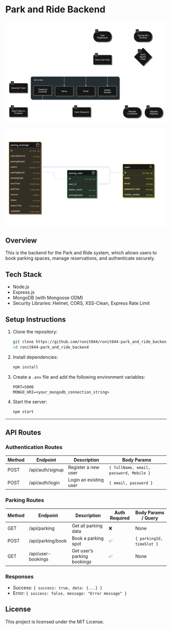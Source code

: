 # Park and Ride Backend

![DFD](assets/dfd.png)

![Modals](assets/modals.png)


## Overview
This is the backend for the Park and Ride system, which allows users to book parking spaces, manage reservations, and authenticate securely.

## Tech Stack
- Node.js
- Express.js
- MongoDB (with Mongoose ODM)
- Security Libraries: Helmet, CORS, XSS-Clean, Express Rate Limit

## Setup Instructions
1. Clone the repository:
   
   ```sh
   git clone https://github.com/ronit044/ronit044-park_and_ride_backend.git
   cd ronit044-park_and_ride_backend
   ```

2. Install dependencies:
   
   ```sh
   npm install
   ```

3. Create a `.env` file and add the following environment variables:
   
   ```env
   PORT=5000
   MONGO_URI=<your_mongodb_connection_string>
   ```

4. Start the server:
   
   ```sh
   npm start
   ```

---

## API Routes

### Authentication Routes
| Method | Endpoint       | Description          | Body Params |
|--------|---------------|----------------------|-------------|
| POST   | /api/auth/signup | Register a new user | `{ fullName, email, password, Mobile }` |
| POST   | /api/auth/login  | Login an existing user | `{ email, password }` |

### Parking Routes
| Method | Endpoint               | Description                   | Auth Required | Body Params / Query |
|--------|------------------------|-------------------------------|--------------|----------------------|
| GET    | /api/parking           | Get all parking data          | ❌ | None |
| POST   | /api/parking/book      | Book a parking spot           | ✅ | `{ parkingId, timeSlot }` |
| GET    | /api/user-bookings     | Get user’s parking bookings   | ✅ | None |

### Responses
- Success: `{ success: true, data: {...} }`
- Error: `{ success: false, message: "Error message" }`

## License
This project is licensed under the MIT License.
